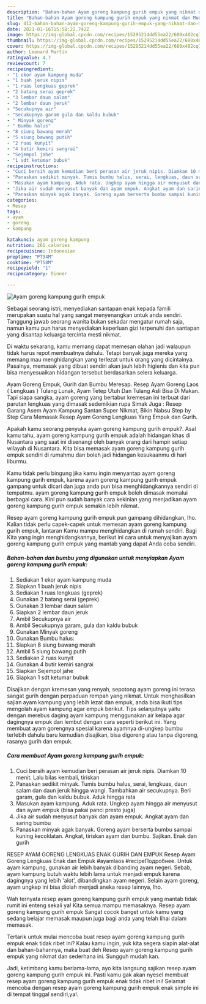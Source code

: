 ```yaml
---
description: "Bahan-bahan Ayam goreng kampung gurih empuk yang nikmat dan Mudah Dibuat"
title: "Bahan-bahan Ayam goreng kampung gurih empuk yang nikmat dan Mudah Dibuat"
slug: 412-bahan-bahan-ayam-goreng-kampung-gurih-empuk-yang-nikmat-dan-mudah-dibuat
date: 2021-01-16T15:58:22.742Z
image: https://img-global.cpcdn.com/recipes/15295214dd55ea22/680x482cq70/ayam-goreng-kampung-gurih-empuk-foto-resep-utama.jpg
thumbnail: https://img-global.cpcdn.com/recipes/15295214dd55ea22/680x482cq70/ayam-goreng-kampung-gurih-empuk-foto-resep-utama.jpg
cover: https://img-global.cpcdn.com/recipes/15295214dd55ea22/680x482cq70/ayam-goreng-kampung-gurih-empuk-foto-resep-utama.jpg
author: Leonard Martin
ratingvalue: 4.7
reviewcount: 7
recipeingredient:
- "1 ekor ayam kampung muda"
- "1 buah jeruk nipis"
- "1 ruas lengkuas geprek"
- "2 batang serai geprek"
- "3 lembar daun salam"
- "2 lembar daun jeruk"
- "Secukupnya air"
- "Secukupnya garam gula dan kaldu bubuk"
- " Minyak goreng"
- " Bumbu halus"
- "8 siung bawang merah"
- "5 siung bawang putih"
- "2 ruas kunyit"
- "4 butir kemiri sangrai"
- "Sejempol jahe"
- "1 sdt ketumar bubuk"
recipeinstructions:
- "Cuci bersih ayam kemudian beri perasan air jeruk nipis. Diamkan 10 menit. Lalu bilas kembali, tiriskan"
- "Panaskan sedikit minyak. Tumis bumbu halus, serai, lengkuas, daun salam dan daun jeruk hingga wangi. Tambahkan air secukupnya. Beri garam, gula dan kaldu bubuk. Aduk hingga rata"
- "Masukan ayam kampung. Aduk rata. Ungkep ayam hingga air menyusut dan ayam empuk (bisa pakai panci presto juga)"
- "Jika air sudah menyusut banyak dan ayam empuk. Angkat ayam dan saring bumbu"
- "Panaskan minyak agak banyak. Goreng ayam berserta bumbu sampai kuning kecoklatan. Angkat, tiriskan ayam dan bumbu. Sajikan. Enak dan gurih"
categories:
- Resep
tags:
- ayam
- goreng
- kampung

katakunci: ayam goreng kampung 
nutrition: 261 calories
recipecuisine: Indonesian
preptime: "PT34M"
cooktime: "PT58M"
recipeyield: "1"
recipecategory: Dinner

---
```



![Ayam goreng kampung gurih empuk](https://img-global.cpcdn.com/recipes/15295214dd55ea22/680x482cq70/ayam-goreng-kampung-gurih-empuk-foto-resep-utama.jpg)

Sebagai seorang istri, menyediakan santapan enak kepada famili merupakan suatu hal yang sangat menyenangkan untuk anda sendiri. Tanggung jawab seorang  wanita bukan sekadar mengatur rumah saja, namun kamu pun harus menyediakan keperluan gizi terpenuhi dan santapan yang disantap keluarga tercinta mesti nikmat.

Di waktu  sekarang, kamu memang dapat memesan olahan jadi walaupun tidak harus repot membuatnya dahulu. Tetapi banyak juga mereka yang memang mau menghidangkan yang terlezat untuk orang yang dicintainya. Pasalnya, memasak yang dibuat sendiri akan jauh lebih higienis dan kita pun bisa menyesuaikan hidangan tersebut berdasarkan selera keluarga. 

Ayam Goreng Empuk, Gurih dan Bumbu Meresap. Resep Ayam Goreng Laos ( Lengkuas ) Tulang Lunak, Ayam Tetep Utuh Dan Tulang Asli Bisa Di Makan. Tapi siapa sangka, ayam goreng yang bertabur kremesan ini terbuat dari parutan lengkuas yang dimasak sedemikian rupa Simak Juga : Resep Garang Asem Ayam Kampung Santan Super Nikmat, Bikin Nabsu Step by Step Cara Memasak Resep Ayam Goreng Lengkuas Yang Empuk dan Gurih.

Apakah kamu seorang penyuka ayam goreng kampung gurih empuk?. Asal kamu tahu, ayam goreng kampung gurih empuk adalah hidangan khas di Nusantara yang saat ini disenangi oleh banyak orang dari hampir setiap wilayah di Nusantara. Kita bisa memasak ayam goreng kampung gurih empuk sendiri di rumahmu dan boleh jadi hidangan kesukaanmu di hari liburmu.

Kamu tidak perlu bingung jika kamu ingin menyantap ayam goreng kampung gurih empuk, karena ayam goreng kampung gurih empuk gampang untuk dicari dan juga anda pun bisa menghidangkannya sendiri di tempatmu. ayam goreng kampung gurih empuk boleh dimasak memalui berbagai cara. Kini pun sudah banyak cara kekinian yang menjadikan ayam goreng kampung gurih empuk semakin lebih nikmat.

Resep ayam goreng kampung gurih empuk pun gampang dihidangkan, lho. Kalian tidak perlu capek-capek untuk memesan ayam goreng kampung gurih empuk, lantaran Kamu mampu menghidangkan di rumah sendiri. Bagi Kita yang ingin menghidangkannya, berikut ini cara untuk menyajikan ayam goreng kampung gurih empuk yang mantab yang dapat Anda coba sendiri.

<!--inarticleads1-->

##### Bahan-bahan dan bumbu yang digunakan untuk menyiapkan Ayam goreng kampung gurih empuk:

1. Sediakan 1 ekor ayam kampung muda
1. Siapkan 1 buah jeruk nipis
1. Sediakan 1 ruas lengkuas (geprek)
1. Gunakan 2 batang serai (geprek)
1. Gunakan 3 lembar daun salam
1. Siapkan 2 lembar daun jeruk
1. Ambil Secukupnya air
1. Ambil Secukupnya garam, gula dan kaldu bubuk
1. Gunakan  Minyak goreng
1. Gunakan  Bumbu halus:
1. Siapkan 8 siung bawang merah
1. Ambil 5 siung bawang putih
1. Sediakan 2 ruas kunyit
1. Gunakan 4 butir kemiri sangrai
1. Siapkan Sejempol jahe
1. Siapkan 1 sdt ketumar bubuk


Disajikan dengan kremesan yang renyah, sepotong ayam goreng ini terasa sangat gurih dengan perpaduan rempah yang nikmat. Untuk menghasilkan sajian ayam kampung yang lebih lezat dan empuk, anda bisa ikuti tips mengolah ayam kampung agar empuk berikut. Tips selanjutnya yaitu dengan merebus daging ayam kampung menggunakan air kelapa agar dagingnya empuk dan lembut dengan cara seperti berikut ini. Yang membuat ayam gorengnya spesial karena ayamnya di-ungkep bumbu terlebih dahulu baru kemudian disajikan, bisa digoreng atau tanpa digoreng, rasanya gurih dan empuk. 

<!--inarticleads2-->

##### Cara membuat Ayam goreng kampung gurih empuk:

1. Cuci bersih ayam kemudian beri perasan air jeruk nipis. Diamkan 10 menit. Lalu bilas kembali, tiriskan
1. Panaskan sedikit minyak. Tumis bumbu halus, serai, lengkuas, daun salam dan daun jeruk hingga wangi. Tambahkan air secukupnya. Beri garam, gula dan kaldu bubuk. Aduk hingga rata
1. Masukan ayam kampung. Aduk rata. Ungkep ayam hingga air menyusut dan ayam empuk (bisa pakai panci presto juga)
1. Jika air sudah menyusut banyak dan ayam empuk. Angkat ayam dan saring bumbu
1. Panaskan minyak agak banyak. Goreng ayam berserta bumbu sampai kuning kecoklatan. Angkat, tiriskan ayam dan bumbu. Sajikan. Enak dan gurih


RESEP AYAM GORENG LENGKUAS ENAK GURIH DAN EMPUK Resep Ayam Goreng Lengkuas Enak dan Empuk #ayamlaos #recipeПодробнее. Untuk ayam kampung, gunakan air lebih banyak dibanding ayam negeri. Sebab, ayam kampung butuh waktu lebih lama untuk menjadi empuk karena dagingnya yang lebih &#39;alot&#39;, dibandingkan ayam negeri. Selain ayam goreng, ayam ungkep ini bisa diolah menjadi aneka resep lainnya, lho. 

Wah ternyata resep ayam goreng kampung gurih empuk yang mantab tidak rumit ini enteng sekali ya! Kita semua mampu memasaknya. Resep ayam goreng kampung gurih empuk Sangat cocok banget untuk kamu yang sedang belajar memasak maupun juga bagi anda yang telah lihai dalam memasak.

Tertarik untuk mulai mencoba buat resep ayam goreng kampung gurih empuk enak tidak ribet ini? Kalau kamu ingin, yuk kita segera siapin alat-alat dan bahan-bahannya, maka buat deh Resep ayam goreng kampung gurih empuk yang nikmat dan sederhana ini. Sungguh mudah kan. 

Jadi, ketimbang kamu berlama-lama, ayo kita langsung sajikan resep ayam goreng kampung gurih empuk ini. Pasti kamu gak akan nyesel membuat resep ayam goreng kampung gurih empuk enak tidak ribet ini! Selamat mencoba dengan resep ayam goreng kampung gurih empuk enak simple ini di tempat tinggal sendiri,ya!.

